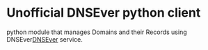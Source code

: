 Unofficial DNSEver python client
================================

python module that manages Domains and their Records using DNSEver[DNSEver] service.




[DNSEver]: http://www.dnsever.com/
